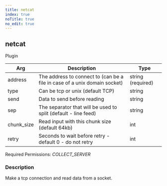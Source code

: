 ```yaml
---
title: netcat
index: true
noTitle: true
no_edit: true
---
```




<div class="vql_item"></div>


## netcat
<span class='vql_type pull-right page-header'>Plugin</span>



<div class="vqlargs"></div>

Arg | Description | Type
----|-------------|-----
address|The address to connect to (can be a file in case of a unix domain socket)|string (required)
type|Can be tcp or unix (default TCP)|string
send|Data to send before reading|string
sep|The separator that will be used to split (default - line feed)|string
chunk_size|Read input with this chunk size (default 64kb)|int
retry|Seconds to wait before retry - default 0 - do not retry|int

Required Permissions: 
<i class="linkcolour label pull-right label-success">COLLECT_SERVER</i>

### Description

Make a tcp connection and read data from a socket.

